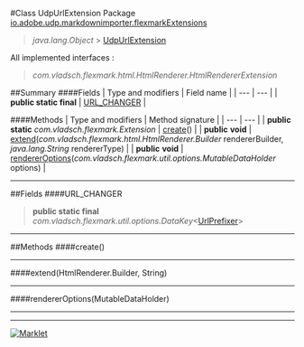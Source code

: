 #Class UdpUrlExtension
Package [io.adobe.udp.markdownimporter.flexmarkExtensions](README.md)<br>

> *java.lang.Object* > [UdpUrlExtension](UdpUrlExtension.md)

All implemented interfaces :
> *com.vladsch.flexmark.html.HtmlRenderer.HtmlRendererExtension*




##Summary
####Fields
| Type and modifiers | Field name |
| --- | --- |
| **public static final** | [URL_CHANGER](#url_changer) |

####Methods
| Type and modifiers | Method signature |
| --- | --- |
| **public static** *com.vladsch.flexmark.Extension* | [create](#create)() |
| **public** **void** | [extend](#extendbuilder-string)(*com.vladsch.flexmark.html.HtmlRenderer.Builder* rendererBuilder, *java.lang.String* rendererType) |
| **public** **void** | [rendererOptions](#rendereroptionsmutabledataholder)(*com.vladsch.flexmark.util.options.MutableDataHolder* options) |

---


##Fields
####URL_CHANGER
> **public static final** *com.vladsch.flexmark.util.options.DataKey*<[UrlPrefixer](UrlPrefixer.md)>

> 

---


##Methods
####create()
> 


---

####extend(HtmlRenderer.Builder, String)
> 


---

####rendererOptions(MutableDataHolder)
> 


---

---

[![Marklet](https://img.shields.io/badge/Generated%20by-Marklet-green.svg)](https://github.com/Faylixe/marklet)